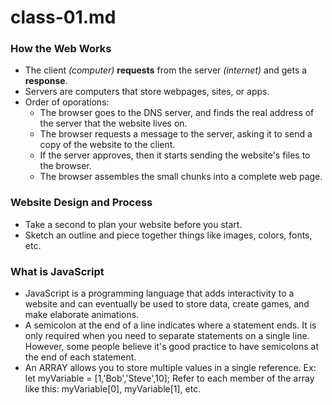 # class-01.md

### How the Web Works

 - The client *(computer)* __requests__ from the server *(internet)* and gets a __response__.
 - Servers are computers that store webpages, sites, or apps.
 - Order of oporations:
   - The browser goes to the DNS server, and finds the real address of the server that the website lives on.
   - The browser requests a message to the server, asking it to send a copy of the website to the client.
   - If the server approves, then it starts sending the website's files to the browser.
   - The browser assembles the small chunks into a complete web page.   

### Website Design and Process

 - Take a second to plan your website before you start.
 - Sketch an outline and piece together things like images, colors, fonts, etc.

### What is JavaScript

 - JavaScript is a programming language that adds interactivity to a website and can eventually be used to store data, create games, and make elaborate animations.
 - A semicolon at the end of a line indicates where a statement ends. It is only required when you need to separate statements on a single line. However, some people believe it's good practice to have semicolons at the end of each statement. 
 - An ARRAY allows you to store multiple values in a single reference. Ex: let myVariable = [1,'Bob','Steve',10];
Refer to each member of the array like this: myVariable[0], myVariable[1], etc.

###
